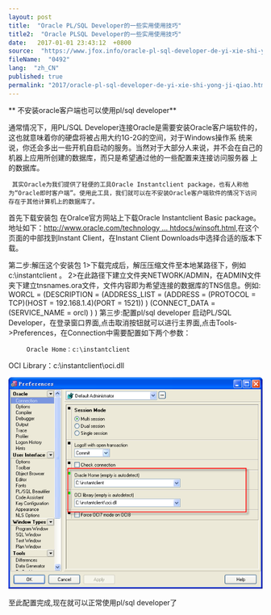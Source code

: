 ```yaml
---
layout: post
title:  "Oracle PL/SQL Developer的一些实用使用技巧"
title2:  "Oracle PLSQL Developer的一些实用使用技巧"
date:   2017-01-01 23:43:12  +0800
source:  "https://www.jfox.info/oracle-pl-sql-developer-de-yi-xie-shi-yong-ji-qiao.html"
fileName:  "0492"
lang:  "zh_CN"
published: true
permalink: "2017/oracle-pl-sql-developer-de-yi-xie-shi-yong-ji-qiao.html"
---
```




** 不安装oracle客户端也可以使用pl/sql developer**

通常情况下，用PL/SQL Developer连接Oracle是需要安装Oracle客户端软件的，这也就意味着你的硬盘将被占用大约1G-2G的空间，对于Windows操作系 统来说，你还会多出一些开机自启动的服务。当然对于大部分人来说，并不会在自己的机器上应用所创建的数据库，而只是希望通过他的一些配置来连接访问服务器 上的数据库。

     其实Oracle为我们提供了轻便的工具Oracle Instantclient package，也有人称他为“Oracle即时客户端”。使用此工具，我们就可以在不安装Oracle客户端软件的情况下访问存在于其他计算机上的数据库了。

首先下载安装包
在Oralce官方网站上下载Oracle Instantclient Basic package。地址如下：[http://www.oracle.com/technology … htdocs/winsoft.html](http://www.oracle.com/technology/software/tech/oci/instantclient/htdocs/winsoft.html),在这个页面的中部找到Instant Client，在Instant Client Downloads中选择合适的版本下载。

第二步:解压这个安装包
1>下载完成后，解压压缩文件至本地某路径下，例如c:\instantclient 。
2>在此路径下建立文件夹NETWORK/ADMIN，在ADMIN文件夹下建立tnsnames.ora文件，文件内容即为希望连接的数据库的TNS信息。例如:
WORCL =
(DESCRIPTION =
(ADDRESS_LIST =
(ADDRESS = (PROTOCOL = TCP)(HOST = 192.168.1.4)(PORT = 1521))
)
(CONNECT_DATA =
(SERVICE_NAME = orcl)
)
)
第三步:配置pl/sql developer
启动PL/SQL Developer，在登录窗口界面,点击取消按钮就可以进行主界面,点击Tools->Preferences，在Connection中需要配置如下两个参数：

         Oracle Home：c:\instantclient
OCI Library：c:\instantclient\oci.dll

[![20110421_737fb2957a575ca375ccQxBma2hvZ2XY](9b8ce34.png)](http://www.jfox.info/wp-content/uploads/2013/11/20110421_737fb2957a575ca375ccQxBma2hvZ2XY.png)

至此配置完成,现在就可以正常使用pl/sql developer了
